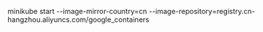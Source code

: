 minikube start --image-mirror-country=cn --image-repository=registry.cn-hangzhou.aliyuncs.com/google_containers
